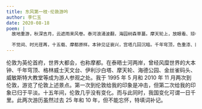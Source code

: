 ```yaml
---
title: 东风第一枝·伦敦游吟
author: 李仁玉
date: 2020-08-18
poem: |
  故地重游，秋深吉月，云遮雨来风卷。泰河浪涌波翻，海园树森草蔓。摩天轮上，放眼看、琼楼片片。长街尽、如织车流，津渡笛声长响。

  不觉间、时光荏苒，十五载、摩都原样。本钟见证衰兴，宫塔几回沉暗。千年穹顶，色重漆、旧时颜艳。新世纪，天地苍桑，荣光已然东渐！
---
```


伦敦为英伦首府，世界大都会，也称摩都。在泰晤士河两岸，曾经风糜世界的大本钟、千年穹顶、格林威士天文台、伊利沙白塔、摩天轮、海德公园、金丝雀码头、威敏斯特大教堂等成为游人参观之处。我于 1995 年 5 月和 2010 年 11 月两次到伦敦，游览了伦敦上述景点。第一次到伦敦给我的印象是冲击，但第二次给我的印象已归于平淡。十五年间，伦敦几乎没有变化。而与此同时，我国变化可谓一日千里。此两次游历虽然过去 25 年和 10 年，但不能忘怀，特填词补记。
